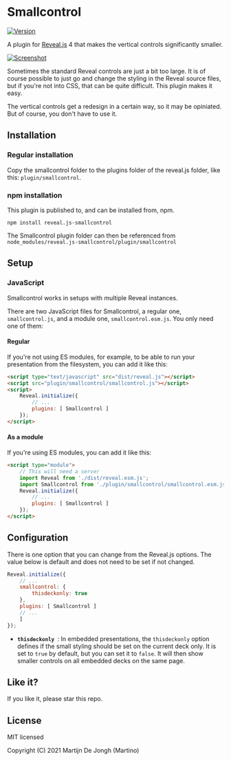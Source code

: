 # Smallcontrol

[![Version](https://img.shields.io/npm/v/reveal.js-smallcontrol)]()

A plugin for [Reveal.js](https://revealjs.com) 4 that makes the vertical controls significantly smaller. 

[![Screenshot](https://martinomagnifico.github.io/reveal.js-smallcontrol/screenshot.png)](https://martinomagnifico.github.io/reveal.js-smallcontrol/demo.html)

Sometimes the standard Reveal controls are just a bit too large. It is of course possible to just go and change the styling in the Reveal source files, but if you're not into CSS, that can be quite difficult. This plugin makes it easy. 

The vertical controls get a redesign in a certain way, so it may be opiniated. But of course, you don't have to use it.




## Installation

### Regular installation

Copy the smallcontrol folder to the plugins folder of the reveal.js folder, like this: `plugin/smallcontrol`.

### npm installation

This plugin is published to, and can be installed from, npm.

```console
npm install reveal.js-smallcontrol
```
The Smallcontrol plugin folder can then be referenced from `node_modules/reveal.js-smallcontrol/plugin/smallcontrol `


## Setup

### JavaScript

Smallcontrol works in setups with multiple Reveal instances.

There are two JavaScript files for Smallcontrol, a regular one, `smallcontrol.js`, and a module one, `smallcontrol.esm.js`. You only need one of them:

#### Regular 
If you're not using ES modules, for example, to be able to run your presentation from the filesystem, you can add it like this:

```html
<script type="text/javascript" src="dist/reveal.js"></script>
<script src="plugin/smallcontrol/smallcontrol.js"></script>
<script>
	Reveal.initialize({
		// ...
		plugins: [ Smallcontrol ]
	});
</script>
```
#### As a module 
If you're using ES modules, you can add it like this:

```html
<script type="module">
	// This will need a server
	import Reveal from './dist/reveal.esm.js';
	import Smallcontrol from './plugin/smallcontrol/smallcontrol.esm.js';
	Reveal.initialize({
		// ...
		plugins: [ Smallcontrol ]
	});
</script>
```


## Configuration

There is one option that you can change from the Reveal.js options. The value below is default and does not need to be set if not changed.

```javascript
Reveal.initialize({
	// ...
	smallcontrol: {
		thisdeckonly: true
	},
	plugins: [ Smallcontrol ]
	// ... 
	]
});
```

* **`thisdeckonly `**: In embedded presentations, the `thisdeckonly` option defines if the small styling should be set on the current deck only. It is set to `true` by default, but you can set it to `false`. It will then show smaller controls on all embedded decks on the same page.
 

## Like it?

If you like it, please star this repo.


## License
MIT licensed

Copyright (C) 2021 Martijn De Jongh (Martino)

